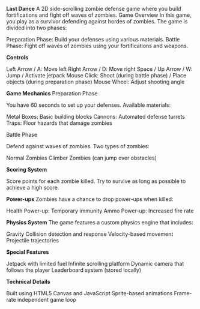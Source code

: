 **Last Dance**
A 2D side-scrolling zombie defense game where you build fortifications and fight off waves of zombies.
Game Overview
In this game, you play as a survivor defending against hordes of zombies. The game is divided into two phases:

Preparation Phase: Build your defenses using various materials.
Battle Phase: Fight off waves of zombies using your fortifications and weapons.

**Controls**

Left Arrow / A: Move left
Right Arrow / D: Move right
Space / Up Arrow / W: Jump / Activate jetpack
Mouse Click: Shoot (during battle phase) / Place objects (during preparation phase)
Mouse Wheel: Adjust shooting angle

**Game Mechanics**
Preparation Phase

You have 60 seconds to set up your defenses.
Available materials:

Metal Boxes: Basic building blocks
Cannons: Automated defense turrets
Traps: Floor hazards that damage zombies



Battle Phase

Defend against waves of zombies.
Two types of zombies:

Normal Zombies
Climber Zombies (can jump over obstacles)



**Scoring System**

Score points for each zombie killed.
Try to survive as long as possible to achieve a high score.

**Power-ups**
Zombies have a chance to drop power-ups when killed:

Health Power-up: Temporary immunity
Ammo Power-up: Increased fire rate

**Physics System**
The game features a custom physics engine that includes:

Gravity
Collision detection and response
Velocity-based movement
Projectile trajectories

**Special Features**

Jetpack with limited fuel
Infinite scrolling platform
Dynamic camera that follows the player
Leaderboard system (stored locally)

**Technical Details**

Built using HTML5 Canvas and JavaScript
Sprite-based animations
Frame-rate independent game loop
